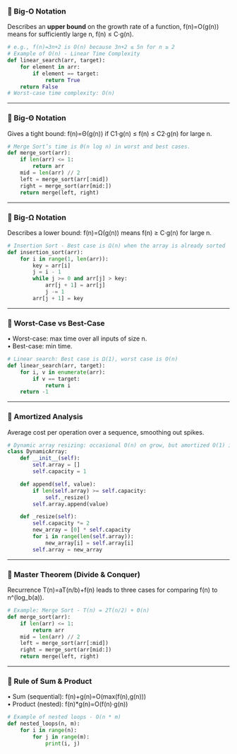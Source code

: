 ### 🔹 Big-O Notation  
Describes an **upper bound** on the growth rate of a function, f(n)=O(g(n)) means for sufficiently large n, f(n) ≤ C·g(n).  
```python
# e.g., f(n)=3n+2 is O(n) because 3n+2 ≤ 5n for n ≥ 2
# Example of O(n) - Linear Time Complexity
def linear_search(arr, target):
    for element in arr:
        if element == target:
            return True
    return False
# Worst-case time complexity: O(n)
```

---

### 🔹 Big-Θ Notation
Gives a tight bound: f(n)=Θ(g(n)) if C1·g(n) ≤ f(n) ≤ C2·g(n) for large n.

```python
# Merge Sort’s time is Θ(n log n) in worst and best cases.
def merge_sort(arr):
    if len(arr) <= 1:
        return arr
    mid = len(arr) // 2
    left = merge_sort(arr[:mid])
    right = merge_sort(arr[mid:])
    return merge(left, right)
```

---

### 🔹 Big-Ω Notation
Describes a lower bound: f(n)=Ω(g(n)) means f(n) ≥ C·g(n) for large n.

```python
# Insertion Sort - Best case is Ω(n) when the array is already sorted
def insertion_sort(arr):
    for i in range(1, len(arr)):
        key = arr[i]
        j = i - 1
        while j >= 0 and arr[j] > key:
            arr[j + 1] = arr[j]
            j -= 1
        arr[j + 1] = key

```

---

### 🔹 Worst-Case vs Best-Case
• Worst-case: max time over all inputs of size n. \
• Best-case: min time.

```python
# Linear search: Best case is Ω(1), worst case is O(n)
def linear_search(arr, target):
    for i, v in enumerate(arr):
        if v == target:
            return i
    return -1
```

---

### 🔹 Amortized Analysis
Average cost per operation over a sequence, smoothing out spikes.

```python
# Dynamic array resizing: occasional O(n) on grow, but amortized O(1) insert
class DynamicArray:
    def __init__(self):
        self.array = []
        self.capacity = 1

    def append(self, value):
        if len(self.array) >= self.capacity:
            self._resize()
        self.array.append(value)

    def _resize(self):
        self.capacity *= 2
        new_array = [0] * self.capacity
        for i in range(len(self.array)):
            new_array[i] = self.array[i]
        self.array = new_array

```

---

### 🔹 Master Theorem (Divide & Conquer)
Recurrence T(n)=aT(n/b)+f(n) leads to three cases for comparing f(n) to n^(log_b(a)).

```python
# Example: Merge Sort - T(n) = 2T(n/2) + Θ(n)
def merge_sort(arr):
    if len(arr) <= 1:
        return arr
    mid = len(arr) // 2
    left = merge_sort(arr[:mid])
    right = merge_sort(arr[mid:])
    return merge(left, right)

```

---

### 🔹 Rule of Sum & Product
• Sum (sequential): f(n)+g(n)=O(max(f(n),g(n))) \
• Product (nested): f(n)*g(n)=O(f(n)·g(n))

```python
# Example of nested loops - O(n * m)
def nested_loops(n, m):
    for i in range(n):
        for j in range(m):
            print(i, j)
```
